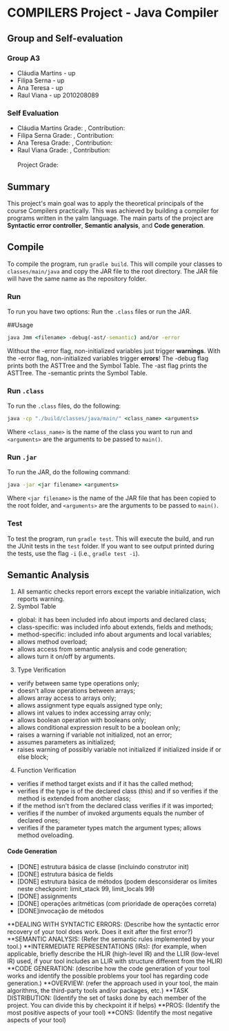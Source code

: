 # COMPILERS Project - Java Compiler

## Group and Self-evaluation

###  Group A3
* Cláudia Martins - up 
* Filipa Serna - up 
* Ana Teresa - up 
* Raul Viana - up 2010208089
### Self Evaluation
* Cláudia Martins  Grade: , Contribution:
* Filipa Serna     Grade: , Contribution:
* Ana Teresa       Grade: , Contribution:
* Raul Viana       Grade: , Contribution:
<br><br>
Project Grade: 

## Summary
This project's main goal was to apply the theoretical principals of the course Compilers practically. This was achieved by building a compiler for programs written in the yalm language.
The main parts of the project are **Syntactic error controller**, **Semantic analysis**, and **Code generation**.

## Compile

To compile the program, run ``gradle build``. This will compile your classes to ``classes/main/java`` and copy the JAR file to the root directory. The JAR file will have the same name as the repository folder.

### Run

To run you have two options: Run the ``.class`` files or run the JAR.

##Usage
```cmd
java Jmm <filename> -debug(-ast/-semantic) and/or -error
```

Without the -error flag, non-initialized variables just trigger **warnings**.
With the -error flag, non-initialized variables trigger **errors**!
The -debug flag prints both the ASTTree and the Symbol Table.
The -ast flag prints the ASTTree.
The -semantic prints the Symbol Table.

### Run ``.class``

To run the ``.class`` files, do the following:

```cmd
java -cp "./build/classes/java/main/" <class_name> <arguments>
```

Where ``<class_name>`` is the name of the class you want to run and ``<arguments>`` are the arguments to be passed to ``main()``.

### Run ``.jar``

To run the JAR, do the following command:

```cmd
java -jar <jar filename> <arguments>
```

Where ``<jar filename>`` is the name of the JAR file that has been copied to the root folder, and ``<arguments>`` are the arguments to be passed to ``main()``.

### Test

To test the program, run ``gradle test``. This will execute the build, and run the JUnit tests in the ``test`` folder. If you want to see output printed during the tests, use the flag ``-i`` (i.e., ``gradle test -i``).


## Semantic Analysis 
1. All semantic checks report errors except the variable initialization, wich reports warning. 
2. Symbol Table

* global: it has been included info about imports and declared class;
* class-specific: was included info about extends, fields and methods;
* method-specific: included info about arguments and local variables;
* allows method overload;
* allows access from semantic analysis and code generation;
* allows turn it on/off by arguments.

3. Type Verification
    
* verify between same type operations only;
* doesn't allow operations between arrays;
* allows array access to arrays only;
* allows assignment type equals assigned type only;
* allows int values to index accessing array only; 
* allows boolean operation with booleans only;
* allows conditional expression result to be a boolean only;
* raises a warning if variable not initialized, not an error;
* assumes parameters as initialized;
* raises warning of possibly variable not initialized if initialized inside if or else block;
 
			
4. Function Verification

* verifies if method target exists and if it has the called method;
* verifies if the type is of the declared class (this) and if so verifies if the method is extended from another class;
* if the method isn't from the declared class verifies if it was imported;
* verifies if the number of invoked arguments equals the number of declared ones;
* verifies if the parameter types match the argument types;
allows method oveloading.


#### Code Generation 
* [DONE] estrutura básica de classe (incluindo construtor init)
* [DONE] estrutura básica de fields
* [DONE] estrutura básica de métodos (podem desconsiderar os limites neste checkpoint: limit_stack 99, limit_locals 99)
* [DONE] assignments
* [DONE] operações aritméticas (com prioridade de operações correta)
* [DONE]invocação de métodos



**DEALING WITH SYNTACTIC ERRORS: (Describe how the syntactic error recovery of your tool does work. Does it exit after the first error?)
**SEMANTIC ANALYSIS: (Refer the semantic rules implemented by your tool.)
**INTERMEDIATE REPRESENTATIONS (IRs): (for example, when applicable, briefly describe the HLIR (high-level IR) and the LLIR (low-level IR) used, if your tool includes an LLIR with structure different from the HLIR)
**CODE GENERATION: (describe how the code generation of your tool works and identify the possible problems your tool has regarding code generation.)
**OVERVIEW: (refer the approach used in your tool, the main algorithms, the third-party tools and/or packages, etc.)
**TASK DISTRIBUTION: (Identify the set of tasks done by each member of the project. You can divide this by checkpoint it if helps)
**PROS: (Identify the most positive aspects of your tool)
**CONS: (Identify the most negative aspects of your tool)